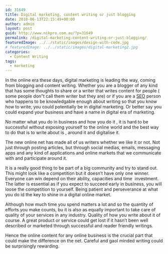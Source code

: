 ```yaml
---
id: 31649
title: Digital marketing, content writing or just blogging
date: 2018-06-13T22:15:49+00:00
author: admin
layout: post
guid: http://www.nikpro.com.au/?p=31649
permalink: /digital-marketing-content-writing-or-just-blogging/
featuredImage: ../../static/images/design-with-code.jpg
# featuredImage: ../../static/images/digital-marketing2.jpg
categories:
  - Content Writing
tags:
  - marketing
---
```

In the online era these days, digital marketing is leading the way, coming from blogging and content writing. Whether you are a blogger of any kind that has some thoughts to share or a writer that writes content for people ( some people don&#8221;t call them writer but they are) or if you are a [SEO](http://www.nikpro.com.au/seo-is-digital-marketing-what-is-best-to-do/) person who happens to be knowledgable enough about writing so that you know how to write, you could potentially be in digital marketing. Or better say you could expand your business and have a name in digital era of marketing.

No matter what you do in business and how you do it , it is hard to be successful without exposing yourself to the online world and the best way to do that is to write about is , around it and digitalise it.

The new online net has made all of us writers whether we like it or not. Not just through posting articles, but through social medias, emails, messaging apps and any kind of applications and online markets that we communicate with and participate around it.

It is a really good thing to be part of a big community and try to stand out. This might look like a competition but it doesn&#8217;t have only one winner. Everyone can win depend on their ability, capacities and time  investment. The latter is essential as if you expect to succeed early in business, you will loose the competition to yourself. Being patient and perseverance at what you do id the key to shine in a digital online market. 

Although how much time you spend matters a lot and so the quantity of efforts you make counts, bu it is also as equally important to take care of quality of your services in any industry. Quality of how you write about it of course. A great product or service could get lost if it hasn&#8217;t been well described or marketed through successful and reader friendly writings.

Hence the online content for any online business is the crucial part that could make the difference on the net. Careful and gaol minded writing could be surprisingly rewarding.
